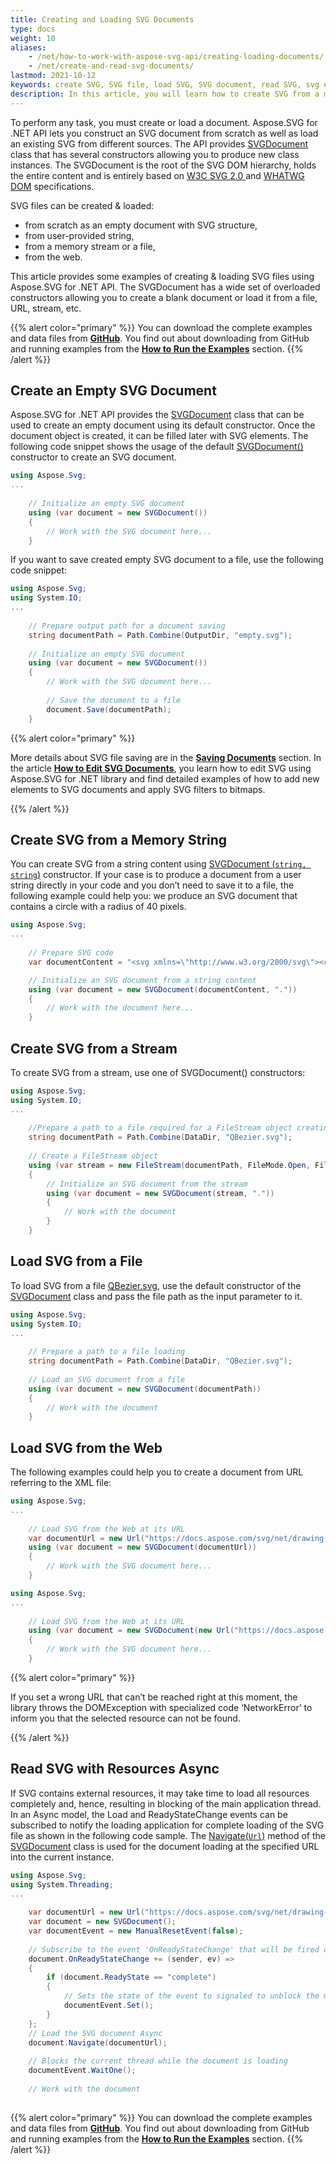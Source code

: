 ```yaml
---
title: Creating and Loading SVG Documents
type: docs
weight: 10
aliases: 
    - /net/how-to-work-with-aspose-svg-api/creating-loading-documents/
    - /net/create-and-read-svg-documents/
lastmod: 2021-10-12
keywords: create SVG, SVG file, load SVG, SVG document, read SVG, svg example, c# code snippet
description: In this article, you will learn how to create SVG from a memory string, stream, or file; how to load SVG from the Web and read SVG using Resources Async. The article provides some examples of creating & loading SVG files using Aspose.SVG for .NET API. 
---
```



To perform any task, you must create or load a document. Aspose.SVG for .NET API lets you construct an SVG document from scratch as well as load an existing SVG from different sources. The API provides [SVGDocument](https://apireference.aspose.com/net/svg/aspose.svg/svgdocument) class that has several constructors allowing you to produce new class instances. The SVGDocument is the root of the SVG DOM hierarchy, holds the entire content and is entirely based on  [W3C SVG 2.0 ](https://www.w3.org/TR/SVG2/)  and [WHATWG DOM](https://dom.spec.whatwg.org/) specifications.

SVG files can be created & loaded:

 - from scratch as an empty document with SVG structure,
 - from user-provided string,
 - from a memory stream or a file,
 - from the web.

This article provides some examples of creating & loading SVG files using Aspose.SVG for .NET API. The SVGDocument has a wide set of overloaded constructors allowing you to create a blank document or load it from a file, URL, stream, etc.

{{% alert color="primary" %}} 
You can download the complete examples and data files from [**GitHub**](https://github.com/aspose-svg/Aspose.SVG-Documentation). You find out about downloading from GitHub and running examples from the [**How to Run the Examples**](http://docs.aspose.com/svg/net/how-to-run-the-tests) section.
{{% /alert %}} 

## **Create an Empty SVG Document**

Aspose.SVG for .NET API provides the [SVGDocument](https://apireference.aspose.com/net/svg/aspose.svg/svgdocument "Aspose.Svg.SVGDocument API Reference") class that can be used to create an empty document using its default constructor. Once the document object is created, it can be filled later with SVG elements. The following code snippet shows the usage of the default [SVGDocument()](https://apireference.aspose.com/svg/net/aspose.svg/svgdocument/constructors/main) constructor to create an SVG document.

```c#
using Aspose.Svg;
...
    
    // Initialize an empty SVG document
    using (var document = new SVGDocument())
    {
        // Work with the SVG document here...
    }
```

If you want to save created empty SVG document to a file, use the following code snippet: 

```c#
using Aspose.Svg;
using System.IO;
...
    
    // Prepare output path for a document saving
    string documentPath = Path.Combine(OutputDir, "empty.svg");
    
	// Initialize an empty SVG document
	using (var document = new SVGDocument())
	{
	    // Work with the SVG document here...
	   
	    // Save the document to a file
	    document.Save(documentPath);
	}
```

{{% alert color="primary" %}} 

More details about SVG file saving are in the [**Saving Documents**](https://docs.aspose.com/svg/net/how-to-work-with-aspose-svg-api/saving-svg-documents/) section. In the article **[How to Edit SVG Documents](/svg/net/how-to-work-with-aspose-svg-api/how-to-edit-svg-documents/)**, you learn how to edit SVG using Aspose.SVG for .NET library and find detailed examples of how to add new elements to SVG documents and apply SVG filters to bitmaps.

{{% /alert %}} 

## **Create SVG from a Memory String**

You can create SVG from a string content using [SVGDocument (`string, string`)](https://apireference.aspose.com/svg/net/aspose.svg/svgdocument/constructors/14) constructor. If your case is to produce a document from a user string directly in your code and you don’t need to save it to a file, the following example could help you: we produce an SVG document that contains a circle with a radius of 40 pixels.

```c#
using Aspose.Svg;
...
    
    // Prepare SVG code
    var documentContent = "<svg xmlns=\"http://www.w3.org/2000/svg\"><circle cx=\"50\" cy=\"50\" r=\"40\" /></svg>";	

	// Initialize an SVG document from a string content
	using (var document = new SVGDocument(documentContent, "."))
	{
	    // Work with the document here...
	}
```

## **Create SVG from a Stream**

To create SVG from a stream, use one of SVGDocument() constructors:

```c#
using Aspose.Svg;
using System.IO;
...
    
    //Prepare a path to a file required for a FileStream object creating
    string documentPath = Path.Combine(DataDir, "QBezier.svg");
    
	// Create a FileStream object
	using (var stream = new FileStream(documentPath, FileMode.Open, FileAccess.Read))
	{
	    // Initialize an SVG document from the stream
		using (var document = new SVGDocument(stream, "."))
	    {
	        // Work with the document
	    }
	}
```

## **Load SVG from a File**

To load SVG from a file [QBezier.svg](http://docs.aspose.com/svg/net/how-to-work-with-aspose-svg-api/creating-loading-documents/QBezier.svg), use the default constructor of the [SVGDocument](https://apireference.aspose.com/net/svg/aspose.svg/svgdocument) class and pass the file path as the input parameter to it.

```c#
using Aspose.Svg;
using System.IO;
...
    
    // Prepare a path to a file loading
    string documentPath = Path.Combine(DataDir, "QBezier.svg"); 
	
	// Load an SVG document from a file
	using (var document = new SVGDocument(documentPath))
	{
	    // Work with the document 
	}
```

## **Load SVG from the Web**

The following examples could help you to create a document from URL referring to the XML file:

```c#
using Aspose.Svg;
...
    
    // Load SVG from the Web at its URL
    var documentUrl = new Url("https://docs.aspose.com/svg/net/drawing-basics/svg-path-data/owl.svg");
    using (var document = new SVGDocument(documentUrl))
    {
        // Work with the SVG document here...
    }
```

```c#
using Aspose.Svg;
...
    
    // Load SVG from the Web at its URL
    using (var document = new SVGDocument(new Url("https://docs.aspose.com/svg/net/drawing-basics/basic-shapes/basic-shapes.svg")))
    {
        // Work with the SVG document here...
    }
```

{{% alert color="primary" %}} 

If you set a wrong URL that can’t be reached right at this moment, the library throws the DOMException with specialized code ‘NetworkError’ to inform you that the selected resource can not be found.

{{% /alert %}} 

## **Read SVG with Resources Async**

If SVG contains external resources, it may take time to load all resources completely and, hence, resulting in blocking of the main application thread. In an Async model, the Load and ReadyStateChange events can be subscribed to notify the loading application for complete loading of the SVG file as shown in the following code sample. The [Navigate(`Url`)](https://apireference.aspose.com/svg/net/aspose.svg.dom.document/navigate/methods/1) method of the [SVGDocument](https://apireference.aspose.com/svg/net/aspose.svg/svgdocument) class is used for the document loading at the specified URL into the current instance.

```c#
using Aspose.Svg;
using System.Threading;
...
    
    var documentUrl = new Url("https://docs.aspose.com/svg/net/drawing-basics/svg-path-data/owl.svg");
	var document = new SVGDocument();
	var documentEvent = new ManualResetEvent(false);
	
	// Subscribe to the event 'OnReadyStateChange' that will be fired once the document is completely loaded    
	document.OnReadyStateChange += (sender, ev) =>
	{
	    if (document.ReadyState == "complete")
	    {
	        // Sets the state of the event to signaled to unblock the main thread
	        documentEvent.Set();
	    }
	};
	// Load the SVG document Async
	document.Navigate(documentUrl);
	
	// Blocks the current thread while the document is loading
	documentEvent.WaitOne();
	
	// Work with the document
	

```

{{% alert color="primary" %}} 
You can download the complete examples and data files from [**GitHub**](https://github.com/aspose-svg/Aspose.SVG-Documentation). You find out about downloading from GitHub and running examples from the [**How to Run the Examples**](http://docs.aspose.com/svg/net/how-to-run-the-tests) section.
{{% /alert %}} 
